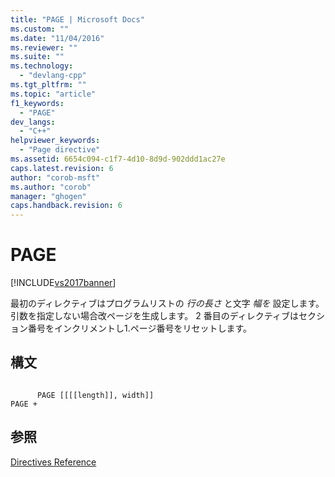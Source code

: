 ```yaml
---
title: "PAGE | Microsoft Docs"
ms.custom: ""
ms.date: "11/04/2016"
ms.reviewer: ""
ms.suite: ""
ms.technology: 
  - "devlang-cpp"
ms.tgt_pltfrm: ""
ms.topic: "article"
f1_keywords: 
  - "PAGE"
dev_langs: 
  - "C++"
helpviewer_keywords: 
  - "Page directive"
ms.assetid: 6654c094-c1f7-4d10-8d9d-902ddd1ac27e
caps.latest.revision: 6
author: "corob-msft"
ms.author: "corob"
manager: "ghogen"
caps.handback.revision: 6
---
```

# PAGE
[!INCLUDE[vs2017banner](../../assembler/inline/includes/vs2017banner.md)]

最初のディレクティブはプログラムリストの  *行の長さ*  と文字  *幅を*  設定します。  引数を指定しない場合改ページを生成します。  2 番目のディレクティブはセクション番号をインクリメントし1.ページ番号をリセットします。  
  
## 構文  
  
```  
  
      PAGE [[[[length]], width]]  
PAGE +  
```  
  
## 参照  
 [Directives Reference](../../assembler/masm/directives-reference.md)